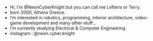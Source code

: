 - Hi, I’m @NeonCyberKnight but you can call me Lefteris or Terry.
- born 2000, Athens Greece.
- I’m interested in robotics, programming, interior architecture, video-game development and many other stuff...
- I’m currently studying Electrical & Computer Engineering
- instagram : @neon.cyber.knight

<!---
NeonCyberKnight/NeonCyberKnight is a ✨ special ✨ repository because its `README.md` (this file) appears on your GitHub profile.
You can click the Preview link to take a look at your changes.
--->
